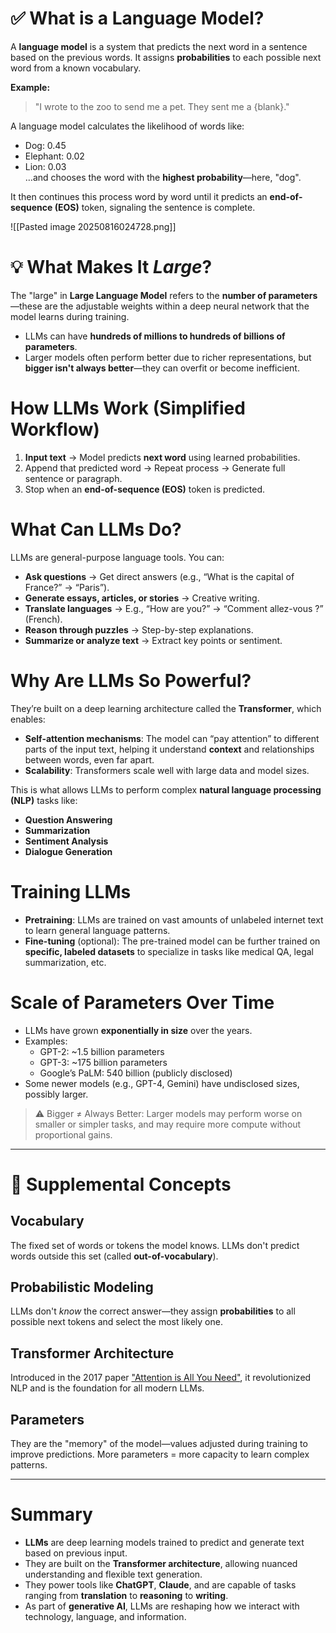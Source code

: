 # ✅ **What is a Language Model?**

A **language model** is a system that predicts the next word in a sentence based on the previous words. It assigns **probabilities** to each possible next word from a known vocabulary.

**Example:**

> "I wrote to the zoo to send me a pet. They sent me a {blank}."

A language model calculates the likelihood of words like:

- Dog: 0.45
- Elephant: 0.02
- Lion: 0.03  
    …and chooses the word with the **highest probability**—here, "dog".


It then continues this process word by word until it predicts an **end-of-sequence (EOS)** token, signaling the sentence is complete.

![[Pasted image 20250816024728.png]]

# 💡 **What Makes It _Large_?**

The "large" in **Large Language Model** refers to the **number of parameters**—these are the adjustable weights within a deep neural network that the model learns during training.

- LLMs can have **hundreds of millions to hundreds of billions of parameters**.
- Larger models often perform better due to richer representations, but **bigger isn't always better**—they can overfit or become inefficient.

# **How LLMs Work (Simplified Workflow)**

1. **Input text** → Model predicts **next word** using learned probabilities.    
2. Append that predicted word → Repeat process → Generate full sentence or paragraph.
3. Stop when an **end-of-sequence (EOS)** token is predicted.
# **What Can LLMs Do?**

LLMs are general-purpose language tools. You can:
- **Ask questions** → Get direct answers (e.g., “What is the capital of France?” → “Paris”).
- **Generate essays, articles, or stories** → Creative writing.
- **Translate languages** → E.g., “How are you?” → “Comment allez-vous ?” (French).
- **Reason through puzzles** → Step-by-step explanations.
- **Summarize or analyze text** → Extract key points or sentiment.
# **Why Are LLMs So Powerful?**

They’re built on a deep learning architecture called the **Transformer**, which enables:
- **Self-attention mechanisms**: The model can “pay attention” to different parts of the input text, helping it understand **context** and relationships between words, even far apart.
- **Scalability**: Transformers scale well with large data and model sizes.

This is what allows LLMs to perform complex **natural language processing (NLP)** tasks like:
- **Question Answering**
- **Summarization**
- **Sentiment Analysis**
- **Dialogue Generation**

# **Training LLMs**

- **Pretraining**: LLMs are trained on vast amounts of unlabeled internet text to learn general language patterns.    
- **Fine-tuning** (optional): The pre-trained model can be further trained on **specific, labeled datasets** to specialize in tasks like medical QA, legal summarization, etc.
# **Scale of Parameters Over Time**

- LLMs have grown **exponentially in size** over the years.    
- Examples:
    - GPT-2: ~1.5 billion parameters
    - GPT-3: ~175 billion parameters
    - Google’s PaLM: 540 billion (publicly disclosed)
- Some newer models (e.g., GPT-4, Gemini) have undisclosed sizes, possibly larger.

> ⚠️ Bigger ≠ Always Better: Larger models may perform worse on smaller or simpler tasks, and may require more compute without proportional gains.

---

# 🧩 **Supplemental Concepts**

##  **Vocabulary**

The fixed set of words or tokens the model knows. LLMs don't predict words outside this set (called **out-of-vocabulary**).

## **Probabilistic Modeling**

LLMs don't _know_ the correct answer—they assign **probabilities** to all possible next tokens and select the most likely one.

## **Transformer Architecture**

Introduced in the 2017 paper ["Attention is All You Need"](https://arxiv.org/abs/1706.03762), it revolutionized NLP and is the foundation for all modern LLMs.

## **Parameters**

They are the "memory" of the model—values adjusted during training to improve predictions. More parameters = more capacity to learn complex patterns.

---
# **Summary**

- **LLMs** are deep learning models trained to predict and generate text based on previous input.    
- They are built on the **Transformer architecture**, allowing nuanced understanding and flexible text generation.
- They power tools like **ChatGPT**, **Claude**, and are capable of tasks ranging from **translation** to **reasoning** to **writing**.
- As part of **generative AI**, LLMs are reshaping how we interact with technology, language, and information.
